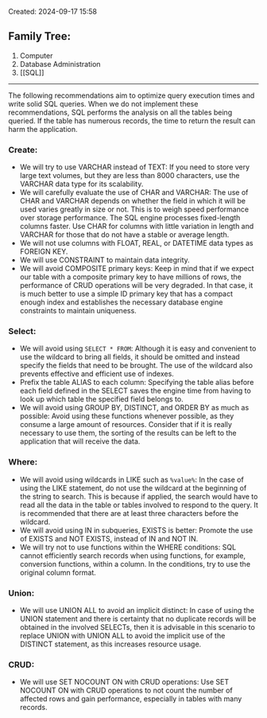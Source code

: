 Created: 2024-09-17 15:58
## Family Tree:
1. Computer
2. Database Administration
3. [[SQL]]
-- -
The following recommendations aim to optimize query execution times and write solid SQL queries. When we do not implement these recommendations, SQL performs the analysis on all the tables being queried. If the table has numerous records, the time to return the result can harm the application.
### Create:
- We will try to use VARCHAR instead of TEXT: If you need to store very large text volumes, but they are less than 8000 characters, use the VARCHAR data type for its scalability.
- We will carefully evaluate the use of CHAR and VARCHAR: The use of CHAR and VARCHAR depends on whether the field in which it will be used varies greatly in size or not. This is to weigh speed performance over storage performance. The SQL engine processes fixed-length columns faster. Use CHAR for columns with little variation in length and VARCHAR for those that do not have a stable or average length.
- We will not use columns with FLOAT, REAL, or DATETIME data types as FOREIGN KEY.
- We will use CONSTRAINT to maintain data integrity.
- We will avoid COMPOSITE primary keys: Keep in mind that if we expect our table with a composite primary key to have millions of rows, the performance of CRUD operations will be very degraded. In that case, it is much better to use a simple ID primary key that has a compact enough index and establishes the necessary database engine constraints to maintain uniqueness.
### Select:
- We will avoid using `SELECT * FROM`: Although it is easy and convenient to use the wildcard to bring all fields, it should be omitted and instead specify the fields that need to be brought. The use of the wildcard also prevents effective and efficient use of indexes.
- Prefix the table ALIAS to each column: Specifying the table alias before each field defined in the SELECT saves the engine time from having to look up which table the specified field belongs to.
- We will avoid using GROUP BY, DISTINCT, and ORDER BY as much as possible: Avoid using these functions whenever possible, as they consume a large amount of resources. Consider that if it is really necessary to use them, the sorting of the results can be left to the application that will receive the data.
### Where:
- We will avoid using wildcards in LIKE such as `%value%`: In the case of using the LIKE statement, do not use the wildcard at the beginning of the string to search. This is because if applied, the search would have to read all the data in the table or tables involved to respond to the query. It is recommended that there are at least three characters before the wildcard.
- We will avoid using IN in subqueries, EXISTS is better: Promote the use of EXISTS and NOT EXISTS, instead of IN and NOT IN.
- We will try not to use functions within the WHERE conditions: SQL cannot efficiently search records when using functions, for example, conversion functions, within a column. In the conditions, try to use the original column format.
### Union:
- We will use UNION ALL to avoid an implicit distinct: In case of using the UNION statement and there is certainty that no duplicate records will be obtained in the involved SELECTs, then it is advisable in this scenario to replace UNION with UNION ALL to avoid the implicit use of the DISTINCT statement, as this increases resource usage.
### CRUD:
- We will use SET NOCOUNT ON with CRUD operations: Use SET NOCOUNT ON with CRUD operations to not count the number of affected rows and gain performance, especially in tables with many records.